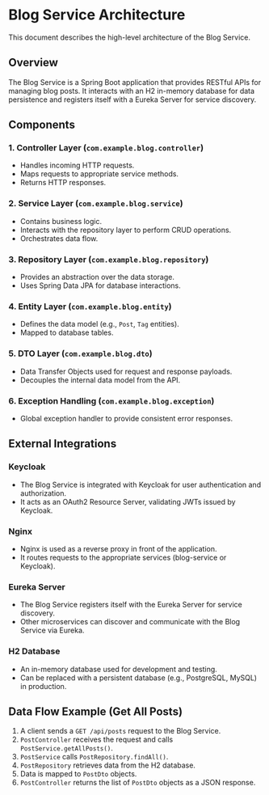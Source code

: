 # Blog Service Architecture

This document describes the high-level architecture of the Blog Service.

## Overview
The Blog Service is a Spring Boot application that provides RESTful APIs for managing blog posts. It interacts with an H2 in-memory database for data persistence and registers itself with a Eureka Server for service discovery.

## Components

### 1. Controller Layer (`com.example.blog.controller`)
- Handles incoming HTTP requests.
- Maps requests to appropriate service methods.
- Returns HTTP responses.

### 2. Service Layer (`com.example.blog.service`)
- Contains business logic.
- Interacts with the repository layer to perform CRUD operations.
- Orchestrates data flow.

### 3. Repository Layer (`com.example.blog.repository`)
- Provides an abstraction over the data storage.
- Uses Spring Data JPA for database interactions.

### 4. Entity Layer (`com.example.blog.entity`)
- Defines the data model (e.g., `Post`, `Tag` entities).
- Mapped to database tables.

### 5. DTO Layer (`com.example.blog.dto`)
- Data Transfer Objects used for request and response payloads.
- Decouples the internal data model from the API.

### 6. Exception Handling (`com.example.blog.exception`)
- Global exception handler to provide consistent error responses.

## External Integrations

### Keycloak
- The Blog Service is integrated with Keycloak for user authentication and authorization.
- It acts as an OAuth2 Resource Server, validating JWTs issued by Keycloak.

### Nginx
- Nginx is used as a reverse proxy in front of the application.
- It routes requests to the appropriate services (blog-service or Keycloak).

### Eureka Server
- The Blog Service registers itself with the Eureka Server for service discovery.
- Other microservices can discover and communicate with the Blog Service via Eureka.

### H2 Database
- An in-memory database used for development and testing.
- Can be replaced with a persistent database (e.g., PostgreSQL, MySQL) in production.

## Data Flow Example (Get All Posts)
1. A client sends a `GET /api/posts` request to the Blog Service.
2. `PostController` receives the request and calls `PostService.getAllPosts()`.
3. `PostService` calls `PostRepository.findAll()`.
4. `PostRepository` retrieves data from the H2 database.
5. Data is mapped to `PostDto` objects.
6. `PostController` returns the list of `PostDto` objects as a JSON response.

